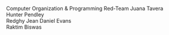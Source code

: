 Computer Organization & Programming
Red-Team
Juana Tavera	
Hunter Pendley	
Redghy Jean	
Daniel Evans	
Raktim Biswas	
